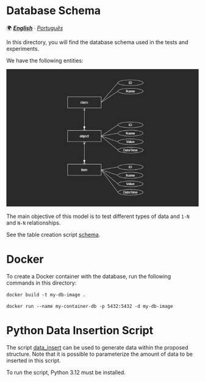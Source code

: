 # Database Schema

🌍 *[**English**](README.md) ∙ [Português](README_pt.md)*

In this directory, you will find the database schema used in the tests and experiments.

We have the following entities:

![ER Diagram](er-diagram.png)

The main objective of this model is to test different types of data and `1-N` and `N-N` relationships.

See the table creation script [schema](schema.sql).

# Docker

To create a Docker container with the database, run the following commands in this directory:

```shell
docker build -t my-db-image .
```

```shell
docker run --name my-container-db -p 5432:5432 -d my-db-image
```

# Python Data Insertion Script

The script [data_insert](data_insert.py) can be used to generate data within the proposed structure. Note that it is possible to parameterize the amount of data to be inserted in this script.

To run the script, Python 3.12 must be installed.